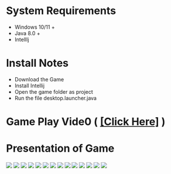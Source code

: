 # System Requirements
 - Windows 10/11 + 
 - Java 8.0 +
 - IntellIj

 # Install Notes
 - Download the Game
 - Install Intellij 
 - Open the game folder as project
 - Run the file desktop.launcher.java
 
 # Game Play Vide0 ( <a href = "https://drive.google.com/file/d/12wUyBhKXuZoO4dSbZfLmg33dMirEUSb2/view?usp=sharing" ><b>[Click Here]</b></a> )
 
 # Presentation of Game


<img align='center' src= "https://i.postimg.cc/KjkfwFZM/1.png">
  <img align='center' src= "https://i.postimg.cc/sgrFYHcc/2.png">
   <img align='center' src= "https://i.postimg.cc/y6M2KpwH/3.png">
    <img align='center' src= "https://i.postimg.cc/MT4Nv9H1/4.png">
     <img align='center' src= "https://i.postimg.cc/WpFxQcY8/5.png">
      <img align='center' src= "https://i.postimg.cc/2yZJvnLM/6.png">
      <img align='center' src= "https://i.postimg.cc/TPtZXdX7/7.png">
      <img align='center' src= "https://i.postimg.cc/Ssw4JcYX/g1.png">
      <img align='center' src= "https://i.postimg.cc/FKCNXM9V/g2.png">
      <img align='center' src= "https://i.postimg.cc/76CDHKh8/g3.png">
      <img align='center' src= "https://i.postimg.cc/BQ2SP7gJ/g4.png">
      <img align='center' src= "https://i.postimg.cc/Bvn4ySGv/g5.png">
      <img align='center' src= "https://i.postimg.cc/bwTq3GWM/g6.png">
      <img align='center' src= "https://i.postimg.cc/nzMNFyFH/8.png">
